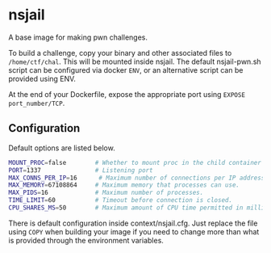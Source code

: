 # nsjail

A base image for making pwn challenges.

To build a challenge, copy your binary and other associated files to `/home/ctf/chal`. This will be mounted inside nsjail.
The default nsjail-pwn.sh script can be configured via docker `ENV`, or an
alternative script can be provided using ENV.

At the end of your Dockerfile, expose the appropriate port using `EXPOSE port_number/TCP`.

## Configuration
Default options are listed below.

```sh
MOUNT_PROC=false        # Whether to mount proc in the child container
PORT=1337               # Listening port
MAX_CONNS_PER_IP=16      # Maximum number of connections per IP address. 0 is unlimited.
MAX_MEMORY=67108864     # Maximum memory that processes can use.
MAX_PIDS=16             # Maximum number of processes.
TIME_LIMIT=60           # Timeout before connection is closed.
CPU_SHARES_MS=50        # Maximum amount of CPU time permitted in milliseconds per second.
```

There is default configuration inside context/nsjail.cfg. Just replace the file using `COPY` when
building your image if you need to change more than what is provided through the environment
variables.
